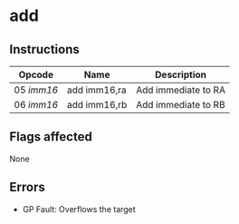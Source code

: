 # add

## Instructions
| Opcode | Name | Description |
| --- | --- | --- |
| 05 _imm16_ | add imm16,ra | Add immediate to RA |
| 06 _imm16_ | add imm16,rb | Add immediate to RB |

## Flags affected
None

## Errors
- GP Fault: Overflows the target
